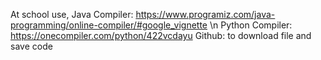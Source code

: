 At school use, 
Java Compiler: https://www.programiz.com/java-programming/online-compiler/#google_vignette \n
Python Compiler: https://onecompiler.com/python/422vcdayu
Github: to download file and save code
